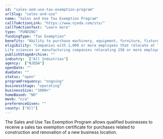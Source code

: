 ```yaml
---
id: "sales-and-use-tax-exemption-program"
urlSlug: "sales-and-use"
name: "Sales and Use Tax Exemption Program"
callToActionLink: "https://www.njeda.com/stx/"
callToActionText: "Learn more"
type: "FUNDING"
fundingType: "Tax Exemption"
benefits: "Ability to purchase machinery, equipment, furniture, fixtures, and building materials without New Jersey sales tax."
eligibility: "Companies with 1,000 or more employees that relocate at least 500 workers to a new or substantially rehabilitated facility. 
Life sciences or manufacturing companies relocating 250 or more employees may be eligible."
publishStageArchive: ""
industry:  ["All Industries"]
agency:  ["NJEDA"]
openDate: ""
dueDate: ""
status: "open"
programFrequency: "ongoing"
businessStage: "operating"
businessSize: "1000<"
homeBased: "NO"
mwvb: "n/a"
preferenceGiven: ""
county: ["All"]
---
```


The Sales and Use Tax Exemption Program allows qualified businesses to receive a sales tax exemption certificate for purchases related to construction and renovation of a new business location.
